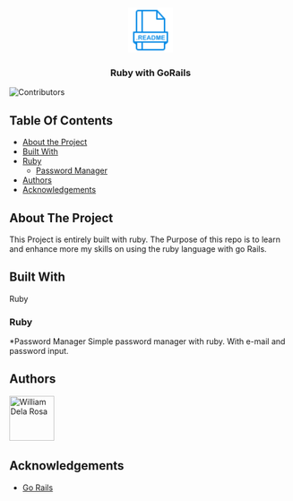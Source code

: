 <br/>
<p align="center">
  <a href="https://github.com/william1220/Ruby_with_Go_Rails">
    <img src="assets/readme.png" alt="Logo" width="80" height="80">
  </a>

  <h3 align="center">Ruby with GoRails</h3>

</p>

![Contributors](https://img.shields.io/github/contributors/william1220/Ruby_with_Go_Rails?color=dark-green)

## Table Of Contents

* [About the Project](#about-the-project)
* [Built With](#built-with)
* [Ruby](#ruby)
  * [Password Manager](#password-manager)
* [Authors](#authors)
* [Acknowledgements](#acknowledgements)

## About The Project

This Project is entirely built with ruby. The Purpose of  this repo is to learn and enhance more my skills on using the ruby language with go Rails.

## Built With

Ruby

### Ruby
*Password Manager
  Simple password manager with ruby. With e-mail and password input.

## Authors


[//]: contributor-faces

<a href="https://github.com/william1220"><img src="https://avatars.githubusercontent.com/u/23138486?v=4" title="William Dela Rosa" width="80" height="80"></a>

[//]: contributor-faces

## Acknowledgements

* [Go Rails](https://gorails.com/)
